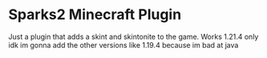 # Sparks2 Minecraft Plugin

Just a plugin that adds a skint and skintonite to the game. Works 1.21.4 only idk im gonna add the other versions like 1.19.4 because im bad at java